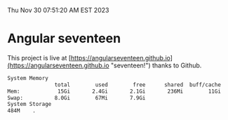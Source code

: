 Thu Nov 30 07:51:20 AM EST 2023

# Angular seventeen


This project is live at [https://angularseventeen.github.io](https://angularseventeen.github.io "seventeen!") thanks to Github.

```bash
System Memory
               total        used        free      shared  buff/cache   available
Mem:            15Gi       2.4Gi       2.1Gi       236Mi        11Gi        12Gi
Swap:          8.0Gi        67Mi       7.9Gi
System Storage
484M	.
